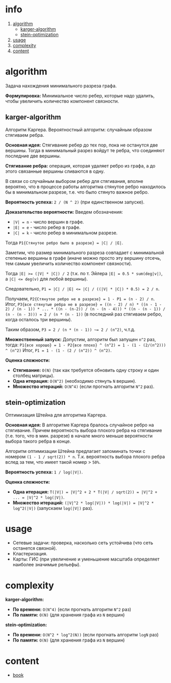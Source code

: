 # info
1) [algorithm](#algorithm)
	- [karger-algorithm](##karger-algorithm)
	- [stein-optimization](##stein-optimization)
2) [usage](#usage)
3) [complexity](#complexity)
4) [content](#content)

# algorithm
Задача нахождения минимального разреза графа.

**Формулировка:**
Минимальное число ребер, которые надо удалить, чтобы увеличить количество компонент связности.

## karger-algorithm
Алгоритм Каргера. Вероятностный алгоритм: случайным образом стягиваем ребра.

**Основная идея:**
Стягивание ребер до тех пор, пока не останутся две вершины. Тогда в минимальный разрез войдут те ребра, что соединяют последние две вершины.

**Стягивание ребра:** операция, которая удаляет ребро из графа, а до этого связанные вершины сливаются в одну.

В связи со случайным выбором ребер для стягивания, вполне вероятно, что в процессе работы алгоритма стянутое ребро находилось бы в минимальном разрезе, т.е. что было стянуто важное ребро.

**Вероятность успеха:** `2 / (N ^ 2)` (при единственном запуске).

**Доказательство вероятности:**
Введем обозначения: 
- `|V| = n` - число вершин в графе.
- `|E| = e` - число ребер в графе.
- `|C| = k` - число ребер в минимальном разрезе.

Тогда `P1{Стянутое ребро было в разрезе} = |C| / |E|`.

Заметим, что размер минимального разреза совпадает с минимальной степенью вершины в графе (иначе можно просто эту вершину отсечь, тем самым увеличить количество компонент связности).

Тогда `|E| >= (|V| * |C|) / 2` (т.к. по т. Эйлера `|E| = 0.5 * sum(deg|v|)`, а `|C| <= deg(v)` для любой вершины).

Следовательно, `P1 = |C| / |E| <= |C| / ((|V| * |C|) * 0.5) = 2 / n`.

Получаем, `P2{Стянутое ребро не в разрезе} = 1 - P1 = (n - 2) / n`.
Итог, `P3{все стянутые ребра не в разрезе} = ((n - 2) / n) * ((n - 1 - 2) / (n - 1)) * ... * ((n - (n-2)) / (n - (n - 4))) * ((n - (n - 1)) / (n - (n - 3))) = 2 / (n * (n - 1))` (в последний раз стягиваем ребро, когда осталось три вершины). 

Таким образом, `P3 = 2 / (n * (n - 1)) ~= 2 / (n^2)`, ч.т.д.

**Множественный  запуск:**
Допустим, алгоритм был запущен `n^2` раз, тогда: `P1{все хорошо} = 1 - P2{все плохо} ^ (n^2) = 1 - (1 - (2/(n^2))) ^ (n^2)`
Итог, `P1 = 1 - (1 - (2 / (n^2)) ^ (n^2)`.

**Оценка сложности:**
- **Стягивание:** `O(N)` (так как требуется обновить одну строку и один столбец матрицы).
- **Одна итерация:** `O(N^2)` (необходимо стянуть `N` вершин).
- **Множество итераций:** `O(N^4)` (если прогнать алгоритм `N^2` раз).

## stein-optimization
Оптимизация Штейна для алгоритма Каргера.

**Основная идея:**
В алгоритме Каргера бралось случайное ребро на стягивание. Причем вероятность выбора плохого ребра на стягивание (т.е. того, что в мин. разрезе) в начале много меньше вероятности выбора такого ребра в конце.

Алгоритм оптимизации Штейна предлагает запоминать точки с номером `(1 - 1 / sqrt(2)) * n`. Т.к. вероятность выбора плохого ребра вслед за тем, что имеет такой номер > `50%`.

**Вероятность успеха:** `1 / log(|V|)`.

**Оценка сложности:**
- **Одна итерация:** `T(|V|) = |V|^2 + 2 * T(|V| / sqrt(2)) = |V|^2 + ... = |V|^2 * log(|V|)`.
- **Множество итераций:** `(|V|^2 * log(|V|)) * log(|V|) = |V|^2 * log^2(|V|)` (запускаем `log(|V|)` раз).

# usage
- Сетевые задачи: проверка, насколько сеть устойчива (что сеть останется связной).
- Кластеризация.
- Карты: ГИС (при увеличение и уменьшение масштаба определяет наиболее значимые рельефы).

# complexity
**karger-algorithm:**
- **По времени:** `O(N^4)` (если прогнать алгоритм `N^2` раз)
- **По памяти:** `O(N)` (для хранения графа из `N` вершин)

**stein-optimization:**
- **По времени:** `O(N^2 * log^2(N))` (если прогнать алгоритм `logN` раз)
- **По памяти:** `O(N)` (для хранения графа из `N` вершин)

# content
- [book](https://se.moevm.info/lib/exe/fetch.php/courses:algorithms_building_and_analysis:min-cut-itmo.pdf)